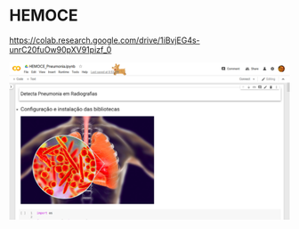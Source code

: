 # HEMOCE

https://colab.research.google.com/drive/1iBvjEG4s-unrC20fuOw90pXV91pizf_0

![](screen.png)
